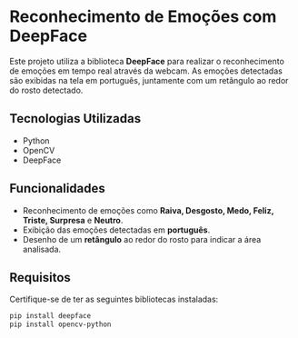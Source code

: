 # Reconhecimento de Emoções com DeepFace

Este projeto utiliza a biblioteca **DeepFace** para realizar o reconhecimento de emoções em tempo real através da webcam. As emoções detectadas são exibidas na tela em português, juntamente com um retângulo ao redor do rosto detectado.

## Tecnologias Utilizadas
- Python
- OpenCV
- DeepFace

## Funcionalidades
- Reconhecimento de emoções como **Raiva, Desgosto, Medo, Feliz, Triste, Surpresa** e **Neutro**.
- Exibição das emoções detectadas em **português**.
- Desenho de um **retângulo** ao redor do rosto para indicar a área analisada.

## Requisitos

Certifique-se de ter as seguintes bibliotecas instaladas:

```bash
pip install deepface
pip install opencv-python
